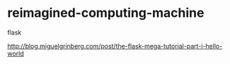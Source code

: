 # reimagined-computing-machine
flask

http://blog.miguelgrinberg.com/post/the-flask-mega-tutorial-part-i-hello-world
